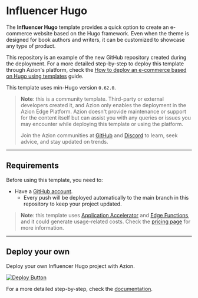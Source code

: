 # Influencer Hugo

The **Influencer Hugo** template provides a quick option to create an e-commerce website based on the Hugo framework. Even when the theme is designed for book authors and writers, it can be customized to showcase any type of product.

This repository is an example of the new GitHub repository created during the deployment. For a more detailed step-by-step to deploy this template through Azion's platform, check the [How to deploy an e-commerce based on Hugo using templates](https://www.azion.com/en/documentation/products/guides/hugo-ecommerce-collection/) guide.

This template uses min-Hugo version `0.62.0`.

> **Note**: this is a community template. Third-party or external developers created it, and Azion only enables the deployment in the Azion Edge Platform. Azion doesn't provide maintenance or support for the content itself but can assist you with any queries or issues you may encounter while deploying this template or using the platform.
>
> Join the Azion communities at [GitHub](https://github.com/aziontech) and [Discord](https://discord.com/channels/1112754829878624390/1113104727979348008) to learn, seek advice, and stay updated on trends.

---

## Requirements

Before using this template, you need to:

- Have a [GitHub account](https://github.com/signup).
  - Every push will be deployed automatically to the main branch in this repository to keep your project updated.

> **Note**: this template uses [Application Accelerator](https://www.azion.com/en/documentation/products/build/edge-application/application-accelerator/) and [Edge Functions](https://www.azion.com/en/documentation/products/build/edge-application/edge-functions/), and it could generate usage-related costs. Check the [pricing page](https://www.azion.com/en/pricing/) for more information.

---

## Deploy your own

Deploy your own Influencer Hugo project with Azion.

[![Deploy Button](/static/button.png)](https://console.azion.com/create/azion-community/influencer-hugo "Deploy with Azion")

For a more detailed step-by-step, check the [documentation](https://www.azion.com/en/documentation/products/guides/hugo-ecommerce-collection/).
